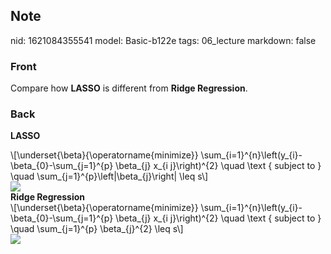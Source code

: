 ## Note
nid: 1621084355541
model: Basic-b122e
tags: 06_lecture
markdown: false

### Front
Compare how <b>LASSO</b> is different from <b>Ridge Regression</b>.

### Back
<b>LASSO</b>
<div>
  <div>
    \[\underset{\beta}{\operatorname{minimize}}
    \sum_{i=1}^{n}\left(y_{i}-\beta_{0}-\sum_{j=1}^{p} \beta_{j}
    x_{i j}\right)^{2} \quad \text { subject to } \quad
    \sum_{j=1}^{p}\left|\beta_{j}\right| \leq s\]
  </div>
  <div><img src=
  "paste-05d4dad6454ba76795c07c8a5ccbd279671d153b.jpg"></div>
  <div>
    <b>Ridge Regression</b>
  </div>
  <div>
    <div>
      \[\underset{\beta}{\operatorname{minimize}}
      \sum_{i=1}^{n}\left(y_{i}-\beta_{0}-\sum_{j=1}^{p} \beta_{j}
      x_{i j}\right)^{2} \quad \text { subject to } \quad
      \sum_{j=1}^{p} \beta_{j}^{2} \leq s\]
    </div>
  </div>
</div>
<div><img src=
"paste-a2c4b2af878519e9d017137ce07ec7c700b0fba4.jpg"></div>
